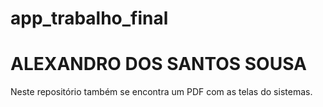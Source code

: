 ﻿# app_trabalho_final
# ALEXANDRO DOS SANTOS SOUSA

Neste repositório também se encontra um PDF com as telas do sistemas.
